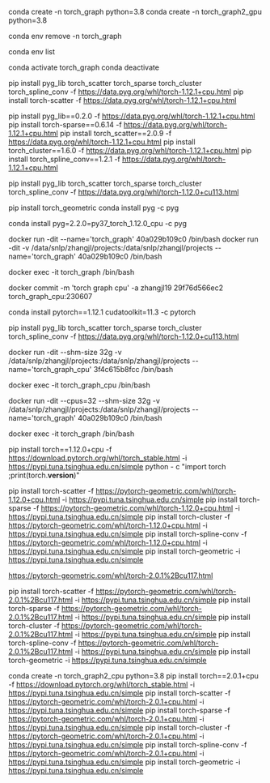 
 conda create -n torch_graph python=3.8
  conda create -n torch_graph2_gpu python=3.8

 conda env remove -n torch_graph

 conda env list

 conda activate torch_graph
 conda deactivate

pip install pyg_lib torch_scatter torch_sparse torch_cluster torch_spline_conv -f https://data.pyg.org/whl/torch-1.12.1+cpu.html
pip install torch-scatter -f https://data.pyg.org/whl/torch-1.12.1+cpu.html

pip install pyg_lib==0.2.0 -f https://data.pyg.org/whl/torch-1.12.1+cpu.html
pip install torch-sparse==0.6.14 -f https://data.pyg.org/whl/torch-1.12.1+cpu.html
pip install torch_scatter==2.0.9 -f https://data.pyg.org/whl/torch-1.12.1+cpu.html
pip install torch_cluster==1.6.0 -f https://data.pyg.org/whl/torch-1.12.1+cpu.html
pip install torch_spline_conv==1.2.1 -f https://data.pyg.org/whl/torch-1.12.1+cpu.html


pip install pyg_lib torch_scatter torch_sparse torch_cluster torch_spline_conv -f https://data.pyg.org/whl/torch-1.12.0+cu113.html



pip install torch_geometric
conda install pyg -c pyg

 conda install pyg=2.2.0=py37_torch_1.12.0_cpu -c pyg

 docker run -dit --name='torch_graph' 40a029b109c0 /bin/bash
 docker run -dit -v /data/snlp/zhangjl/projects:/data/snlp/zhangjl/projects --name='torch_graph' 40a029b109c0 /bin/bash

 docker exec -it torch_graph /bin/bash

 docker commit -m 'torch graph cpu' -a zhangjl19 29f76d566ec2 torch_graph_cpu:230607


 conda install pytorch==1.12.1 cudatoolkit=11.3 -c pytorch

 pip install pyg_lib torch_scatter torch_sparse torch_cluster torch_spline_conv -f https://data.pyg.org/whl/torch-1.12.0+cu113.html


 docker run -dit --shm-size 32g -v /data/snlp/zhangjl/projects:/data/snlp/zhangjl/projects --name='torch_graph_cpu' 3f4c615b8fcc /bin/bash

docker exec -it torch_graph_cpu /bin/bash


docker run -dit --cpus=32 --shm-size 32g -v /data/snlp/zhangjl/projects:/data/snlp/zhangjl/projects --name='torch_graph' 40a029b109c0 /bin/bash

docker exec -it torch_graph /bin/bash



pip install torch==1.12.0+cpu -f https://download.pytorch.org/whl/torch_stable.html -i https://pypi.tuna.tsinghua.edu.cn/simple 
python - c "import torch ;print(torch.__version__)"

pip install torch-scatter -f https://pytorch-geometric.com/whl/torch-1.12.0+cpu.html -i https://pypi.tuna.tsinghua.edu.cn/simple 
pip install torch-sparse -f https://pytorch-geometric.com/whl/torch-1.12.0+cpu.html -i https://pypi.tuna.tsinghua.edu.cn/simple 
pip install torch-cluster -f https://pytorch-geometric.com/whl/torch-1.12.0+cpu.html -i https://pypi.tuna.tsinghua.edu.cn/simple 
pip install torch-spline-conv -f https://pytorch-geometric.com/whl/torch-1.12.0+cpu.html -i https://pypi.tuna.tsinghua.edu.cn/simple 
pip install torch-geometric -i https://pypi.tuna.tsinghua.edu.cn/simple 


https://pytorch-geometric.com/whl/torch-2.0.1%2Bcu117.html

pip install torch-scatter -f https://pytorch-geometric.com/whl/torch-2.0.1%2Bcu117.html -i https://pypi.tuna.tsinghua.edu.cn/simple 
pip install torch-sparse -f https://pytorch-geometric.com/whl/torch-2.0.1%2Bcu117.html -i https://pypi.tuna.tsinghua.edu.cn/simple 
pip install torch-cluster -f https://pytorch-geometric.com/whl/torch-2.0.1%2Bcu117.html -i https://pypi.tuna.tsinghua.edu.cn/simple 
pip install torch-spline-conv -f https://pytorch-geometric.com/whl/torch-2.0.1%2Bcu117.html -i https://pypi.tuna.tsinghua.edu.cn/simple 
pip install torch-geometric -i https://pypi.tuna.tsinghua.edu.cn/simple 




 conda create -n torch_graph2_cpu python=3.8
 pip install torch==2.0.1+cpu -f https://download.pytorch.org/whl/torch_stable.html -i https://pypi.tuna.tsinghua.edu.cn/simple 
 pip install torch-scatter -f https://pytorch-geometric.com/whl/torch-2.0.1+cpu.html -i https://pypi.tuna.tsinghua.edu.cn/simple 
pip install torch-sparse -f https://pytorch-geometric.com/whl/torch-2.0.1+cpu.html -i https://pypi.tuna.tsinghua.edu.cn/simple 
pip install torch-cluster -f https://pytorch-geometric.com/whl/torch-2.0.1+cpu.html -i https://pypi.tuna.tsinghua.edu.cn/simple 
pip install torch-spline-conv -f https://pytorch-geometric.com/whl/torch-2.0.1+cpu.html -i https://pypi.tuna.tsinghua.edu.cn/simple 
pip install torch-geometric -i https://pypi.tuna.tsinghua.edu.cn/simple 